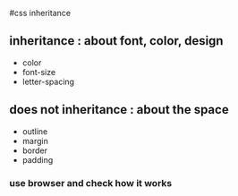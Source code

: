 #css inheritance

## inheritance : about font, color, design
- color
- font-size
- letter-spacing

## does not inheritance : about the space 
- outline
- margin
- border
- padding 

### use browser and check how it works